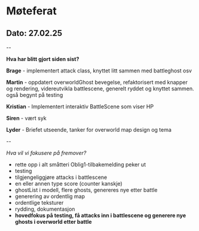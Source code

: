 # Møteferat

## Dato: 27.02.25

--

**Hva har blitt gjort siden sist?**

**Brage** - implementert attack class, knyttet litt sammen med 
battleghost osv

**Martin** - oppdatert overworldGhost bevegelse, refaktorisert
med knapper og rendering, videreutvikla battlescene, generelt 
ryddet og knyttet sammen. også begynt på testing

**Kristian** - Implementert interaktiv BattleScene som viser HP

**Siren** - vært syk

**Lyder** - Briefet utseende, tanker for overworld map design og
tema

--

*Hva vil vi fokusere på fremover?*

- rette opp i alt småtteri Oblig1-tilbakemelding peker ut
- testing
- tilgjengeliggjøre attacks i battlescene
- en eller annen type score (counter kanskje)
- ghostList i modell, flere ghosts, genereres nye etter battle
- generering av ordentlig map
- ordentlige teksturer
- rydding, dokumentasjon
- **hovedfokus på testing, få attacks inn i battlescene og generere nye ghosts i overworld etter battle**
